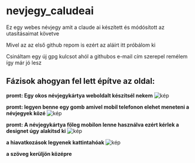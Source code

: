 # nevjegy_caludeai
Ez egy webes névjegy amit a claude ai készített és módósított az utasításaimat követve

Mivel az az első github repom is ezért az aláírt itt próbálom ki

Csináltam egy új gpg kulcsot ahól a githubos e-mail cím szerepel remélem így már jó lesz

## Fázisok ahogyan fel lett építve az oldal:

**promt: Egy okos névjegykártya weboldalt készítsél nekem**
![kép](https://github.com/csalamade/nevjegy_caludeai/assets/40370960/316b2da8-6326-44bd-a010-a990fa8b0080)

**promt: legyen benne egy gomb amivel mobil telefonon elehet meneteni a névjegyek közé**
![kép](https://github.com/csalamade/nevjegy_caludeai/assets/40370960/bd74c688-7675-4620-a3af-da16c4fef55a)

**promt: A névjegykártya föleg mobilon lenne használva ezért kérlek a designet úgy alakitsd ki**
![kép](https://github.com/csalamade/nevjegy_caludeai/assets/40370960/ee0278cf-3367-4272-b98c-e0031e9f811b)

**a hiavatkozások legyenek kattintahóak**
![kép](https://github.com/csalamade/nevjegy_caludeai/assets/40370960/fb037ee9-f6b2-4388-bee6-7bddc2a14d80)

**a szöveg kerüljön középre**
